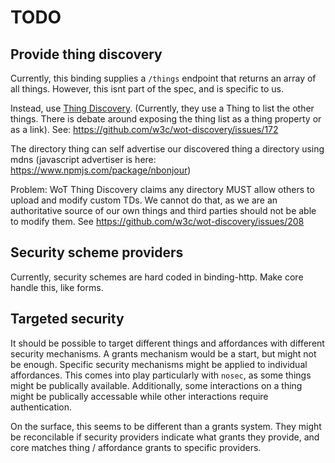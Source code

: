 # TODO

## Provide thing discovery

Currently, this binding supplies a `/things` endpoint that returns an array of all things.
However, this isnt part of the spec, and is specific to us.

Instead, use [Thing Discovery](https://www.w3.org/TR/wot-discovery/).
(Currently, they use a Thing to list the other things. There is debate around exposing the thing list as a thing property or as a link).
See: https://github.com/w3c/wot-discovery/issues/172

The directory thing can self advertise our discovered thing a directory using mdns (javascript advertiser is here: https://www.npmjs.com/package/nbonjour)

Problem: WoT Thing Discovery claims any directory MUST allow others to upload and modify custom TDs. We cannot do that, as we are an authoritative source of our own things and third parties
should not be able to modify them.
See https://github.com/w3c/wot-discovery/issues/208

## Security scheme providers

Currently, security schemes are hard coded in binding-http. Make core handle this, like forms.

## Targeted security

It should be possible to target different things and affordances with different security mechanisms.
A grants mechanism would be a start, but might not be enough. Specific security mechanisms might be applied to individual affordances.
This comes into play particularly with `nosec`, as some things might be publically available. Additionally, some interactions on a thing might be
publically accessable while other interactions require authentication.

On the surface, this seems to be different than a grants system. They might be reconcilable if security providers indicate what grants they provide, and core matches thing / affordance grants to specific providers.
